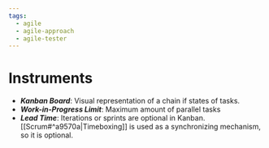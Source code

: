 ```yaml
---
tags:
  - agile
  - agile-approach
  - agile-tester
---
```

# Instruments
- ***Kanban Board***: Visual representation of a chain if states of tasks.
- ***Work-in-Progress Limit***: Maximum amount of parallel tasks
- ***Lead Time***:
Iterations or sprints are optional in Kanban. [[Scrum#^a9570a|Timeboxing]] is used as a synchronizing mechanism, so it is optional.